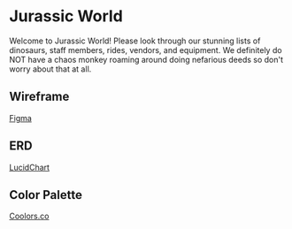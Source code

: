 # Jurassic World 
Welcome to Jurassic World! Please look through our stunning lists of dinosaurs, staff members, rides, vendors, and equipment. We definitely do NOT have a chaos monkey roaming around doing nefarious deeds so don't worry about that at all.

## Wireframe
[Figma](https://www.figma.com/file/DYGUaGyGH2dt800TMjV0SX/Jarassic-World-Group-Project?node-id=0%3A1)

## ERD 
[LucidChart](https://lucid.app/lucidchart/1d58a68a-e968-4bce-8dab-983de541633a/edit?shared=true&page=0_0#)

## Color Palette
[Coolors.co](https://coolors.co/ef6461-e4b363-e8e9eb-e0dfd5-313638)
